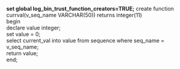 **set global log_bin_trust_function_creators=TRUE;**
create function currval(v_seq_name VARCHAR(50))  returns integer(11) <br/> 
begin<br/> 
 declare value integer; <br/> 
 set value = 0; <br/> 
 select current_val into value  from sequence where seq_name = v_seq_name; <br/> 
   return value;<br/> 
end;<br/> 
